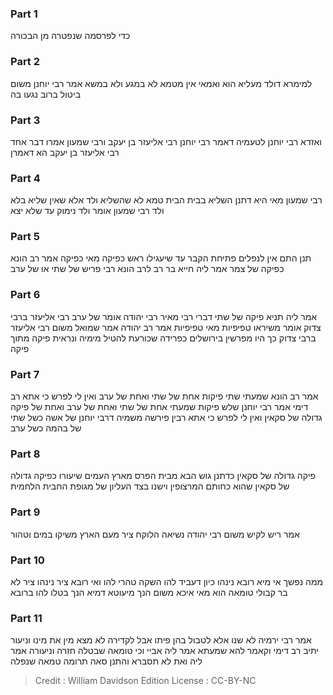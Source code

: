 
### Part 1
כדי לפרסמה שנפטרה מן הבכורה 

### Part 2
למימרא דולד מעליא הוא ואמאי אין מטמא לא במגע ולא במשא אמר רבי יוחנן משום ביטול ברוב נגעו בה

### Part 3
ואזדא רבי יוחנן לטעמיה דאמר רבי יוחנן רבי אליעזר בן יעקב ורבי שמעון אמרו דבר אחד רבי אליעזר בן יעקב הא דאמרן 

### Part 4
רבי שמעון מאי היא דתנן השליא בבית הבית טמא לא שהשליא ולד אלא שאין שליא בלא ולד רבי שמעון אומר ולד נימוק עד שלא יצא

### Part 5
תנן התם אין לנפלים פתיחת הקבר עד שיעגילו ראש כפיקה מאי כפיקה אמר רב הונא כפיקה של צמר אמר ליה חייא בר רב לרב הונא רבי פריש של שתי או של ערב

### Part 6
אמר ליה תניא פיקה של שתי דברי רבי מאיר רבי יהודה אומר של ערב רבי אליעזר ברבי צדוק אומר משיראו טפיפיות מאי טפיפיות אמר רב יהודה אמר שמואל משום רבי אליעזר ברבי צדוק כך היו מפרשין בירושלים כפרידה שכורעת להטיל מימיה ונראית פיקה מתוך פיקה

### Part 7
אמר רב הונא שמעתי שתי פיקות אחת של שתי ואחת של ערב ואין לי לפרש כי אתא רב דימי אמר רבי יוחנן שלש פיקות שמעתי אחת של שתי ואחת של ערב ואחת של פיקה גדולה של סקאין ואין לי לפרש כי אתא רבין פירשה משמיה דרבי יוחנן של אשה כשל שתי של בהמה כשל ערב 

### Part 8
פיקה גדולה של סקאין כדתנן גוש הבא מבית הפרס מארץ העמים שיעורו כפיקה גדולה של סקאין שהוא כחותם המרצופין וישנו בצד העליון של מגופת החבית הלחמית

### Part 9
אמר ריש לקיש משום רבי יהודה נשיאה הלוקח ציר מעם הארץ משיקו במים וטהור 

### Part 10
ממה נפשך אי מיא רובא נינהו כיון דעביד להו השקה טהרי להו ואי רובא ציר נינהו ציר לא בר קבולי טומאה הוא מאי איכא משום הנך מיעוטא דמיא הנך בטלו להו ברובא

### Part 11
אמר רבי ירמיה לא שנו אלא לטבול בהן פיתו אבל לקדירה לא מצא מין את מינו וניעור יתיב רב דימי וקאמר להא שמעתא אמר ליה אביי וכי טומאה שבטלה חזרה וניעורה אמר ליה ואת לא תסברא והתנן סאה תרומה טמאה שנפלה 

>Credit : William Davidson Edition
>License : CC-BY-NC